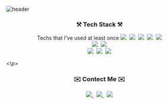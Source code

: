 ![header](https://capsule-render.vercel.app/api?type=soft&color=F5C26B&height=100&section=header&text=Suyeon's%20Github&fontSize=30&fontAlignY=50&reversal=true)



<h3 align="center">⚒️ Tech Stack ⚒️ </h3>
<p align="center">
 Techs that I've used at least once
 <img src="https://img.shields.io/badge/Python-3776AB?style=flat-square&logo=Python&logoColor=white"/>&nbsp 
 <img src="https://img.shields.io/badge/C++-00599C?style=flat-square&logo=cplusplus&logoColor=white"/>&nbsp 
 <img src="https://img.shields.io/badge/C-A8B9CC?style=flat-square&logo=c&logoColor=white"/>&nbsp 
 <img src="https://img.shields.io/badge/R-276DC3?style=flat-square&logo=R&logoColor=white"/>&nbsp 
 <img src="https://img.shields.io/badge/java-5382A1?style=flat-square&logo=&logoColor=white"/><br>
 <img src="https://img.shields.io/badge/TensorFlow-FF6F00?style=flat-square&logo=tensorflow&logoColor=white"/>&nbsp 
 <img src="https://img.shields.io/badge/PyTorch-EE4C2C?style=flat-square&logo=pytorch&logoColor=white"/><br>
 <img src="https://img.shields.io/badge/HTML-E34F26?style=flat-square&logo=HTML5&logoColor=white"/>&nbsp 
 <img src="https://img.shields.io/badge/Django-092E20?style=flat-square&logo=Django&logoColor=white"/>&nbsp 
 <img src="https://img.shields.io/badge/AWS-232F3E?style=flat-square&logo=amazonaws&logoColor=white"/>
</p>
<\p>
 



 
<h3 align="center">✉️ Contect Me ✉️</h3>

<p align="center">
 <a href="matilto:sykwak1110@gmail.com">
  <img src="https://img.shields.io/badge/Gmail-EA4335?style=flat-square&logo=gmail&logoColor=white"/>
 </a>&nbsp 
 <a href="https://instagram.com/ssu_y11?igshid=OGQ5ZDc2ODk2ZA==">
  <img src="https://img.shields.io/badge/Instagram-E4405F?style=flat-square&logo=instagram&logoColor=white"/>
 </a>&nbsp 
 <a href="https://ssucoding.tistory.com/">
  <img src="https://img.shields.io/badge/Blog-000000?style=flat-square&logo=tistory&logoColor=white"/>
 </a>
</p>




